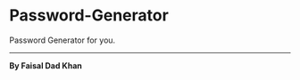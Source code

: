 # Password-Generator
Password Generator for you.





----------------------------------------------------------------------------------------------------------


**By Faisal Dad Khan**
